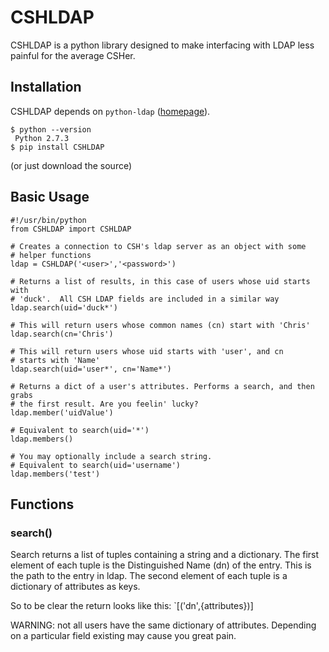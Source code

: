 CSHLDAP
=======

CSHLDAP is a python library designed to make interfacing with LDAP less painful
for the average CSHer. 

## Installation

CSHLDAP depends on `python-ldap` ([homepage](http://www.python-ldap.org/)).

    $ python --version
     Python 2.7.3
    $ pip install CSHLDAP

(or just download the source)

## Basic Usage

    #!/usr/bin/python
    from CSHLDAP import CSHLDAP
    
    # Creates a connection to CSH's ldap server as an object with some 
    # helper functions
    ldap = CSHLDAP('<user>','<password>')
    
    # Returns a list of results, in this case of users whose uid starts with
    # 'duck'.  All CSH LDAP fields are included in a similar way
    ldap.search(uid='duck*')
    
    # This will return users whose common names (cn) start with 'Chris'
    ldap.search(cn='Chris')

    # This will return users whose uid starts with 'user', and cn
    # starts with 'Name'
    ldap.search(uid='user*', cn='Name*')

    # Returns a dict of a user's attributes. Performs a search, and then grabs
    # the first result. Are you feelin' lucky?
    ldap.member('uidValue')

    # Equivalent to search(uid='*')
    ldap.members()

    # You may optionally include a search string. 
    # Equivalent to search(uid='username')
    ldap.members('test')

## Functions

### search()

Search returns a list of tuples containing a string and a dictionary. 
The first element of each tuple is the Distinguished Name (dn) of the entry.
This is the path to the entry in ldap. The second element of each tuple is a
dictionary of attributes as keys. 

So to be clear the return looks like this: `[('dn',{attributes})]

WARNING: not all users have the same dictionary of attributes. Depending on a 
particular field existing may cause you great pain.
